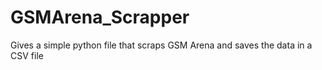 # GSMArena_Scrapper
Gives a simple python file that scraps GSM Arena and saves the data in a CSV file
